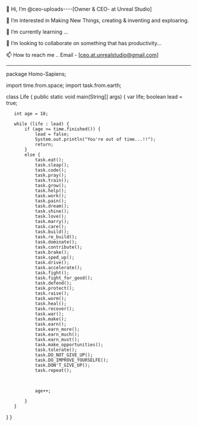 👋 Hi, I’m @ceo-uploads----[Owner & CEO- at Unreal Studio]                                                                                 

👀 I’m interested in Making New Things, creating  & inventing and exploaring.

🌱 I’m currently learning ... 

💞️ I’m looking to collaborate on something that has productivity...

📫 How to reach me .. Email - [ceo.at.unrealstudio@gmail.com]



---------------------------------------------------------------------------

 package Homo-Sapiens;

 import time.from.space;
 import task.from.earth;

 class Life {
   public static void main(String[] args) {
       var life;
       boolean lead = true;

       int age = 18;

       while (life : lead) {
           if (age >= time.finished()) {
               lead = false;
               System.out.println("You're out of time...!!");
               return;
           }
           else {
               task.eat();
               task.sleap();
               task.code();
               task.pray();
               task.train();
               task.grow();
               task.help();
               task.work();
               task.pain();
               task.dream();
               task.shine();
               task.love();
               task.marry();
               task.care();
               task.build();
               task.re_build();
               task.dominate();
               task.contribute();
               task.brake();
               task.sped_up();
               task.drive();
               task.accelerate();
               task.fight();
               task.fight_for_good();
               task.defend();
               task.protect();
               task.raise();
               task.worm();
               task.heal();
               task.recover();
               task.war();
               task.make();
               task.earn();
               task.earn_more();
               task.earn_much();
               task.earn_must();
               task.make_opportunities();
               task.tolerate();
               task.DO_NOT_GIVE_UP();
               task.DO_IMPROVE_YOURSELFE();
               task.DON'T_GIVE_UP();
               task.repeat();



               age++;
               
           }
       }
   }
}
